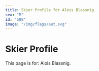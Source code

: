 ```yaml
---
title: Skier Profile for Alois Blassnig
sex: "M"
id: "508"
image: "/img/flags/aut.svg" 
---
```


# Skier Profile

This page is for: Alois Blassnig.
    